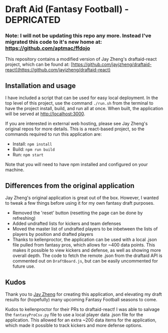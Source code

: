 # Draft Aid (Fantasy Football) - DEPRICATED

### Note: I will not be updating this repo any more. Instead I've migrated this code to it's new home at: https://github.com/aptmac/ffdojo

This repository contains a modified version of Jay Zheng's draftaid-react project, which can be found at: [https://github.com/jayjzheng/draftaid-react](https://github.com/jayjzheng/draftaid-react)

## Installation and usage
I have included a script that can be used for easy local deployment. In the top level of this project, use the command `./run.sh` from the terminal to have the project install, build, and run all at once. When built, the application will be served at [http://localhost:3000](http://localhost:3000).

If you are interested in external web hosting, please see Jay Zheng's original repos for more details. This is a react-based project, so the commands required to run this application are:

- Install: `npm install`
- Build: `npm run build`
- Run: `npm start`

Note that you will need to have npm installed and configured on your machine.

## Differences from the original application

Jay Zheng's original application is great out of the box. However, I wanted to tweak a few things before using it for my own fantasy draft purposes.

- Removed the 'reset' button (resetting the page can be done by refreshing)
- Added undrafted lists for kickers and team defenses
- Moved the master list of undrafted players to be inbetween the lists of players by position and drafted players
- Thanks to kellenproctor, the application can be used with a local .json file pulled from fantasy pros, which allows for ~400 data points. This makes it possible to view kickers and defense, as well as showing more overall depth. The code to fetch the remote .json from the draftaid API is commented out on `DraftBoard.js`, but can be easily uncommented for future use.

## Kudos

Thank you to [Jay Zheng](https://github.com/jayjzheng) for creating this application, and elevating my draft results for (hopefully) many upcoming Fantasy Football seasons to come.

Kudos to kellenproctor for their PRs to draftaid-react! I was able to salvage the `fantasyProCsv.py` file to use a local player data .json file for the application. This allowed for an extra ~200 data items for the application, which made it possible to track kickers and more defense options.



